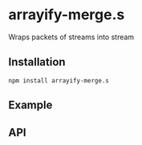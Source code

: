 # arrayify-merge.s

Wraps packets of streams into stream

## Installation

`npm install arrayify-merge.s`

## Example

## API
